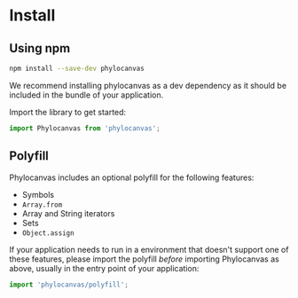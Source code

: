 # Install

## Using npm
```bash
npm install --save-dev phylocanvas
```
We recommend installing phylocanvas as a dev dependency as it should be included in the bundle of your application.

Import the library to get started:
```JavaScript
import Phylocanvas from 'phylocanvas';
```

## Polyfill
Phylocanvas includes an optional polyfill for the following features:

- Symbols
- `Array.from`
- Array and String iterators
- Sets
- `Object.assign`

If your application needs to run in a environment that doesn't support one of these features, please import the polyfill *before* importing Phylocanvas as above, usually in the entry point of your application:
```JavaScript
import 'phylocanvas/polyfill';
```
